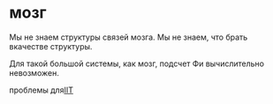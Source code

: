 # мозг
Мы не знаем структуры связей мозга. Мы не знаем, что брать вкачестве структуры. 

Для такой большой системы, как мозг, подсчет Фи вычислительно невозможен.

проблемы для[IIT](IIT)